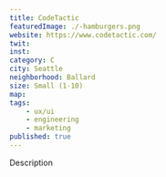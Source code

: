 ```yaml
---
title: CodeTactic
featuredImage: ./-hamburgers.png
website: https://www.codetactic.com/
twit: 
inst: 
category: C
city: Seattle
neighborhood: Ballard
size: Small (1-10)
map: 
tags:
    - ux/ui
    - engineering
    - marketing
published: true
---
```


Description
